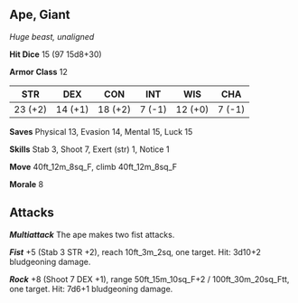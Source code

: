 ## Ape, Giant

*Huge beast, unaligned*

**Hit Dice** 15 (97 15d8+30)

**Armor Class** 12

| STR     | DEX     | CON     | INT     | WIS     | CHA     |
|---------|---------|---------|---------|---------|---------|
| 23 (+2) | 14 (+1) | 18 (+2) |  7 (-1) | 12 (+0) |  7 (-1) |

**Saves** Physical 13, Evasion 14, Mental 15, Luck 15

**Skills** Stab 3, Shoot 7, Exert (str) 1, Notice 1

**Move** 40ft\_12m\_8sq\_F, climb 40ft\_12m\_8sq\_F

**Morale** 8

## Attacks

***Multiattack*** The ape makes two fist attacks.

***Fist*** +5 (Stab 3 STR +2), reach 10ft\_3m\_2sq, one target. Hit: 3d10+2 bludgeoning damage.

***Rock*** +8 (Shoot 7 DEX +1), range 50ft\_15m\_10sq\_F+2 / 100ft\_30m\_20sq\_Ftt, one target. Hit: 7d6+1 bludgeoning damage.

